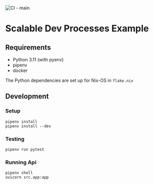 ![CI - main](https://github.com/joseph-flinn/scalable-dev-processes-example/actions/workflows/CI-main.yml/badge.svg?branch=main)
# Scalable Dev Processes Example

## Requirements
- Python 3.11 (with pyenv)
- pipenv
- docker

The Python dependencies are set up for Nix-OS in `flake.nix`

## Development

### Setup
```
pipenv install
pipenv install --dev
```

### Testing
```
pipenv run pytest
```

### Running Api
```
pipenv shell
uvicorn src.app:app
```
